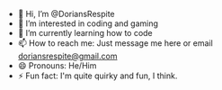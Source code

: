- 👋 Hi, I’m @DoriansRespite
- 👀 I’m interested in coding and gaming
- 🌱 I’m currently learning how to code
- 📫 How to reach me: Just message me here or email doriansrespite@gmail.com
- 😄 Pronouns: He/Him
- ⚡ Fun fact: I'm quite quirky and fun, I think.

<!---
DoriansRespite/DoriansRespite is a ✨ special ✨ repository because its `README.md` (this file) appears on your GitHub profile.
You can click the Preview link to take a look at your changes.
--->
